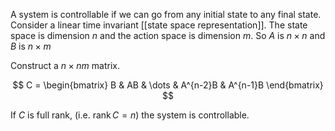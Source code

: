 A system is controllable if we can go from any initial state to any final state. Consider a linear time invariant [[state space representation]]. The state space is dimension $n$ and the action space is dimension $m$. So $A$ is $n \times n$ and $B$ is $n \times m$

Construct a $n \times nm$ matrix.

$$
C = \begin{bmatrix} B & AB & \dots & A^{n-2}B & A^{n-1}B \end{bmatrix}
$$

If $C$ is full rank, (i.e. $\operatorname{rank} C = n$) the system is controllable.